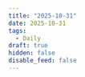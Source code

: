 ```yaml
---
title: "2025-10-31"
date: 2025-10-31
tags:
  - Daily
draft: true
hidden: false
disable_feed: false
---
```


